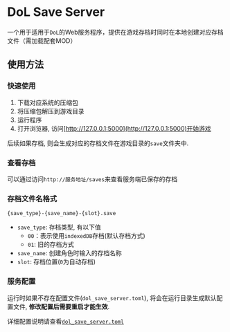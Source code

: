 # DoL Save Server

一个用于适用于`DoL`的Web服务程序，提供在游戏存档时同时在本地创建对应存档文件（需加载配套MOD）

## 使用方法

### 快速使用

1. 下载对应系统的压缩包
2. 将压缩包解压到游戏目录
3. 运行程序
4. 打开浏览器, 访问[http://127.0.0.1:5000](http://127.0.0.1:5000)开始游戏

后续如果存档, 则会生成对应的存档文件在游戏目录的`save`文件夹中.

### 查看存档

可以通过访问`http://服务地址/saves`来查看服务端已保存的存档

### 存档文件名格式

```
{save_type}-{save_name}-{slot}.save
```
- `save_type`: 存档类型, 有以下值
    - `00`：表示使用`indexedDB`存档(默认存档方式)
    - `01`: 旧的存档方式
- `save_name`: 创建角色时输入的存档名称
- `slot`: 存档位置(`0`为自动存档)

### 服务配置

运行时如果不存在配置文件(`dol_save_server.toml`), 将会在运行目录生成默认配置文件, **修改配置后需要重启才能生效**.

详细配置说明请查看[`dol_save_server.toml`]("./dol_save_server.toml)

